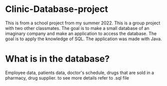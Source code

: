 # Clinic-Database-project

This is from a school project from my summer 2022.
This is a group project with two other classmates.
The goal is to make a small database of an imaginary company and make an application to access the database. 
The goal is to apply the knowledge of SQL.
The application was made with Java.

# What is in the database?
Employee data, patients data, doctor's schedule, drugs that are sold in a pharmacy, drug supplier.
to see more details refer to .sql file

